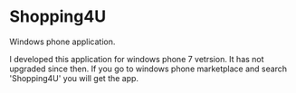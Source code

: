 Shopping4U
==========

Windows phone application.


I developed this application for windows phone 7 vetrsion. It has not upgraded since then. If you go to windows phone marketplace and search 'Shopping4U' you will get the app.
